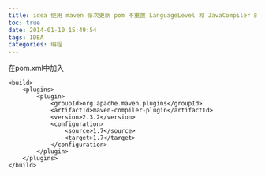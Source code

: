 ```yaml
---
title: idea 使用 maven 每次更新 pom 不重置 LanguageLevel 和 JavaCompiler 的办法
toc: true
date: 2014-01-10 15:49:54
tags: IDEA
categories: 编程
---
```



在pom.xml中加入

	<build>
	    <plugins>
	        <plugin>
	            <groupId>org.apache.maven.plugins</groupId>
	            <artifactId>maven-compiler-plugin</artifactId>
	            <version>2.3.2</version>
	            <configuration>
	                <source>1.7</source>
	                <target>1.7</target>
	            </configuration>
	        </plugin>
	    </plugins>
	</build>
